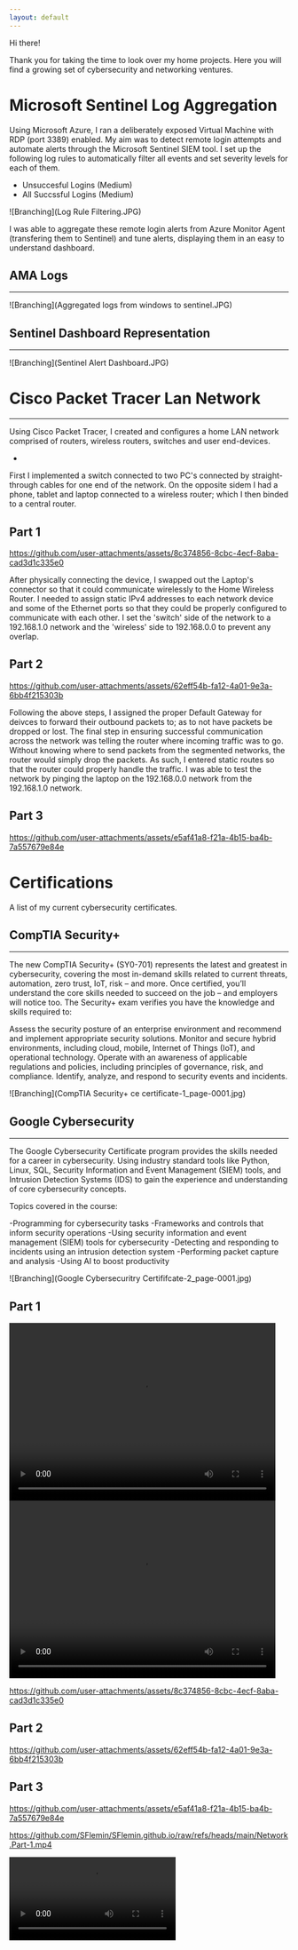 ```yaml
---
layout: default
---
```



Hi there! 

Thank you for taking the time to look over my home projects. Here you will find a growing set of cybersecurity and networking ventures.



# Microsoft Sentinel Log Aggregation

Using Microsoft Azure, I ran a deliberately exposed Virtual Machine with RDP (port 3389) enabled. My aim was to detect remote login attempts and automate alerts through the Microsoft Sentinel SIEM tool. I set up the following log rules to automatically filter all events and set severity levels for each of them.

- Unsuccesful Logins (Medium)
- All Succssful Logins (Medium)

![Branching](Log Rule Filtering.JPG)


I was able to aggregate these remote login alerts from Azure Monitor Agent (transfering them to Sentinel) and tune alerts, displaying them in an easy to understand dashboard.
## AMA Logs 
* * *
![Branching](Aggregated logs from windows to sentinel.JPG)



## Sentinel Dashboard Representation
* * *
![Branching](Sentinel Alert Dashboard.JPG)

# Cisco Packet Tracer Lan Network
***

Using Cisco Packet Tracer, I created and configures a home LAN network comprised of routers, wireless routers, switches and user end-devices.

*

First I implemented a switch connected to two PC's connected by straight-through cables for one end of the network. On the opposite sidem I had a phone, tablet and laptop connected to a wireless router; which I then binded to a central router.

## Part 1

https://github.com/user-attachments/assets/8c374856-8cbc-4ecf-8aba-cad3d1c335e0

After physically connecting the device, I swapped out the Laptop's connector so that it could communicate wirelessly to the Home Wireless Router. I needed to assign static IPv4 addresses to each network device and some of the Ethernet ports so that they could be properly configured to communicate with each other. I set the 'switch' side of the network to a 192.168.1.0 network and the 'wireless' side to 192.168.0.0 to prevent any overlap.

## Part 2

https://github.com/user-attachments/assets/62eff54b-fa12-4a01-9e3a-6bb4f215303b

Following the above steps, I assigned the proper Default Gateway for deivces to forward their outbound packets to; as to not have packets be dropped or lost. The final step in ensuring successful communication across the network was telling the router where incoming traffic was to go. Without knowing where to send packets from the segmented networks, the router would simply drop the packets. As such, I entered static routes so that the router could properly handle the traffic. I was able to test the network by pinging the laptop on the 192.168.0.0 network from the 192.168.1.0 network.

## Part 3

https://github.com/user-attachments/assets/e5af41a8-f21a-4b15-ba4b-7a557679e84e

 
# Certifications
A list of my current cybersecurity certificates.
## CompTIA Security+
* * *
The new CompTIA Security+ (SY0-701) represents the latest and greatest in cybersecurity, covering the most in-demand skills related to current threats, automation, zero trust, IoT, risk – and more. Once certified, you’ll understand the core skills needed to succeed on the job – and employers will notice too. The Security+ exam verifies you have the knowledge and skills required to:

   Assess the security posture of an enterprise environment and recommend and implement appropriate security solutions.
   Monitor and secure hybrid environments, including cloud, mobile, Internet of Things (IoT), and operational technology.
   Operate with an awareness of applicable regulations and policies, including principles of governance, risk, and compliance.
   Identify, analyze, and respond to security events and incidents. 

![Branching](CompTIA Security+ ce certificate-1_page-0001.jpg)

## Google Cybersecurity
* * *
The Google Cybersecurity Certificate program provides the skills needed for a career in cybersecurity. Using industry standard tools like Python, Linux, SQL, Security Information and Event Management (SIEM) tools, and Intrusion Detection Systems (IDS) to gain the experience and understanding of core cybersecurity concepts.

Topics covered in the course:

   -Programming for cybersecurity tasks
   -Frameworks and controls that inform security operations
   -Using security information and event management (SIEM) tools for cybersecurity
   -Detecting and responding to incidents using an intrusion detection system
   -Performing packet capture and analysis
   -Using AI to boost productivity


![Branching](Google Cybersecuritry Certififcate-2_page-0001.jpg)

## Part 1

<video width="480" height="320" controls="controls">
  <source src="Network.Part-1.mp4" type="video/mp4">
</video>

<video width="480" height="320" controls="controls">
  <source src="{{ site.github.com }}/user-attachments/assets/8c374856-8cbc-4ecf-8aba-cad3d1c335e0" type="video/mp4">
</video>

https://github.com/user-attachments/assets/8c374856-8cbc-4ecf-8aba-cad3d1c335e0

## Part 2

https://github.com/user-attachments/assets/62eff54b-fa12-4a01-9e3a-6bb4f215303b

## Part 3

https://github.com/user-attachments/assets/e5af41a8-f21a-4b15-ba4b-7a557679e84e

https://github.com/SFlemin/SFlemin.github.io/raw/refs/heads/main/Network.Part-1.mp4

<video src="Network Part-1.mp4">

<video width="320" height="240" controls loop=="" muted= "" autoplay="">
 <source src="https://github.com/SFlemin/SFlemin.github.io/raw/refs/heads/main/Network.Part-1.mp4">
</video>
